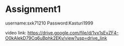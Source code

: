 # Assignment1

username:sxk71210
Password:Kasturi1999

video link:
https://drive.google.com/file/d/1vx1sEvZF4-O0kAlekD79Cq6uBphk2EKv/view?usp=drive_link 
